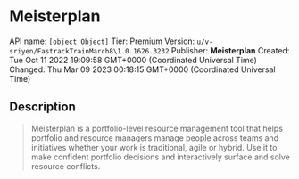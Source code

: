 # Meisterplan
API name: `[object Object]`
Tier: Premium
Version: `u/v-sriyen/FastrackTrainMarch8\1.0.1626.3232`
Publisher: **Meisterplan**
Created: Tue Oct 11 2022 19:09:58 GMT+0000 (Coordinated Universal Time)
Changed: Thu Mar 09 2023 00:18:15 GMT+0000 (Coordinated Universal Time)

## Description
> Meisterplan is a portfolio-level resource management tool that helps portfolio and resource managers manage people across teams and initiatives whether your work is traditional, agile or hybrid. Use it to make confident portfolio decisions and interactively surface and solve resource conflicts.
